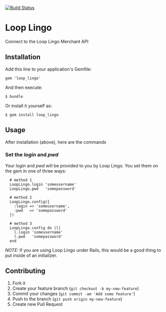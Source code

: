 [![Build Status](https://travis-ci.org/deseretbook/loop_lingo.png?branch=master)](https://travis-ci.org/deseretbook/loop_lingo)

# Loop Lingo

Connect to the Loop Lingo Merchant API

## Installation

Add this line to your application's Gemfile:

    gem 'loop_lingo'

And then execute:

    $ bundle

Or install it yourself as:

    $ gem install loop_lingo

## Usage

After installation (above), here are the commands

### Set the _login_ and _pwd_

Your *login* and *pwd* will be provided to you by Loop Lingo.  You set them on the gem in one of three ways:

```
  # method 1
  LoopLingo.login 'someusername'
  LoopLingo.pwd   'somepassword'

  # method 2
  LoopLingo.config({
    :login => 'someusername',
    :pwd   => 'somepassword'
  })

  # method 3
  LoopLingo.config do |l|
    l.login 'someusername'
    l.pwd   'somepassword'
  end
```

*NOTE:* If you are using Loop Lingo under Rails, this would be a good thing to put inside of an initializer.

## Contributing

1. Fork it
2. Create your feature branch (`git checkout -b my-new-feature`)
3. Commit your changes (`git commit -am 'Add some feature'`)
4. Push to the branch (`git push origin my-new-feature`)
5. Create new Pull Request
